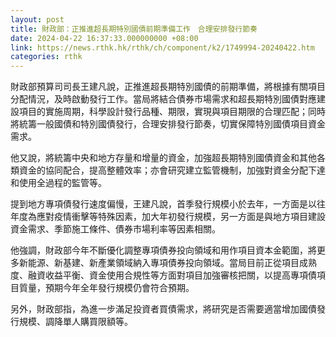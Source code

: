 ```yaml
---
layout: post
title: 財政部：正推進超長期特別國債前期準備工作　合理安排發行節奏
date: 2024-04-22 16:37:33.000000000 +08:00
link: https://news.rthk.hk/rthk/ch/component/k2/1749994-20240422.htm
categories: rthk
---
```


財政部預算司司長王建凡說，正推進超長期特別國債的前期準備，將根據有關項目分配情況，及時啟動發行工作。當局將結合債券市場需求和超長期特別國債對應建設項目的實施周期，科學設計發行品種、期限，實現與項目期限的合理匹配；同時將統籌一般國債和特別國債發行，合理安排發行節奏，切實保障特別國債項目資金需求。

他又說，將統籌中央和地方存量和增量的資金，加強超長期特別國債資金和其他各類資金的協同配合，提高整體效率；亦會研究建立監管機制，加強對資金分配下達和使用全過程的監管等。

提到地方專項債發行速度偏慢，王建凡說，首季發行規模小於去年，一方面是以往年度為應對疫情衝擊等特殊因素，加大年初發行規模，另一方面是與地方項目建設資金需求、季節施工條件、債券市場利率等因素相關。

他強調，財政部今年不斷優化調整專項債券投向領域和用作項目資本金範圍，將更多新能源、新基建、新產業領域納入專項債券投向領域。當局目前正從項目成熟度、融資收益平衡、資金使用合規性等方面對項目加強審核把關，以提高專項債項目質量，預期今年全年發行規模仍會符合預期。

另外，財政部指，為進一步滿足投資者買債需求，將研究是否需要適當增加國債發行規模、調降單人購買限額等。
